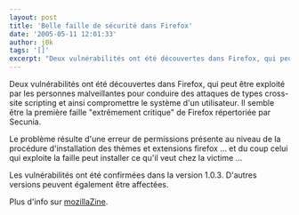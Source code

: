```yaml
---
layout: post
title: 'Belle faille de sécurité dans Firefox'
date: '2005-05-11 12:01:33'
author: j0k
tags: '[]'
excerpt: "Deux vulnérabilités ont été découvertes dans Firefox, qui peut être exploité par les personnes malveillantes pour conduire des attaques de types cross-site scripting et ainsi compromettre le système d'un utilisateur.   Il semble être la première faille \"extrêmement critique\" de Firefox répertoriée par Secunia.  \n  \nLe problème résulte d'une erreur de      …"
---
```


Deux vulnérabilités ont été découvertes dans Firefox, qui peut être exploité par les personnes malveillantes pour conduire des attaques de types cross-site scripting et ainsi compromettre le système d'un utilisateur.   Il semble être la première faille "extrêmement critique" de Firefox répertoriée par Secunia.

Le problème résulte d'une erreur de permissions présente au niveau de la procédure d'installation des thèmes et extensions firefox ... et du coup celui qui exploite la faille peut installer ce qu'il veut chez la victime ...

Les vulnérabilités ont été confirmées dans la version 1.0.3. D'autres versions peuvent également être affectées.

Plus d'info sur [mozillaZine](http://www.mozillazine-fr.org/archive.phtml?article=6590).
